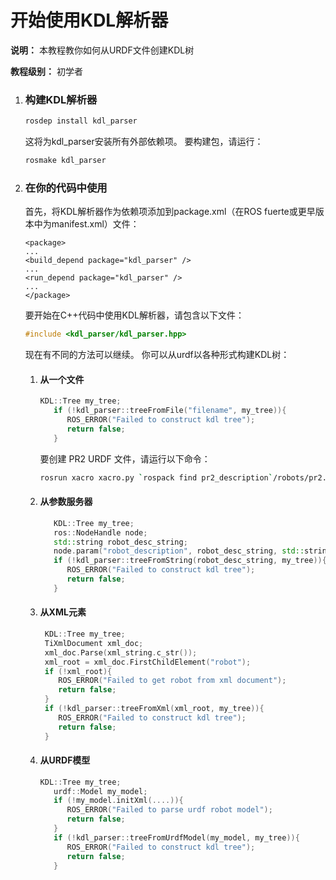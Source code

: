 # 开始使用KDL解析器



**说明：** 本教程教你如何从URDF文件创建KDL树

**教程级别：** 初学者



1. ### 构建KDL解析器

    ```bash
    rosdep install kdl_parser
    ```
    
    这将为kdl_parser安装所有外部依赖项。
    要构建包，请运行：
    
    ```bash
    rosmake kdl_parser
    ```
    
2. ### 在你的代码中使用

    首先，将KDL解析器作为依赖项添加到package.xml（在ROS fuerte或更早版本中为manifest.xml）文件：
    
    ```
    <package>
    ...
    <build_depend package="kdl_parser" />
    ...
    <run_depend package="kdl_parser" />
    ...
    </package>
    ```
    
    要开始在C++代码中使用KDL解析器，请包含以下文件：
    
    ```c++
    #include <kdl_parser/kdl_parser.hpp>
    ```
    
    现在有不同的方法可以继续。
    你可以从urdf以各种形式构建KDL树：
   
    1. #### 从一个文件

        ```c++
        KDL::Tree my_tree;
           if (!kdl_parser::treeFromFile("filename", my_tree)){
              ROS_ERROR("Failed to construct kdl tree");
              return false;
           }
        ```
        
        要创建 PR2 URDF 文件，请运行以下命令：
        
        ```bash
        rosrun xacro xacro.py `rospack find pr2_description`/robots/pr2.urdf.xacro > pr2.urdf
        ```
        
    2. #### 从参数服务器

        ```c++
           KDL::Tree my_tree;
           ros::NodeHandle node;
           std::string robot_desc_string;
           node.param("robot_description", robot_desc_string, std::string());
           if (!kdl_parser::treeFromString(robot_desc_string, my_tree)){
              ROS_ERROR("Failed to construct kdl tree");
              return false;
           }
        ```
        
    3. #### 从XML元素

        ```c++
         KDL::Tree my_tree;
         TiXmlDocument xml_doc;
         xml_doc.Parse(xml_string.c_str());
         xml_root = xml_doc.FirstChildElement("robot");
         if (!xml_root){
            ROS_ERROR("Failed to get robot from xml document");
            return false;
         }
         if (!kdl_parser::treeFromXml(xml_root, my_tree)){
            ROS_ERROR("Failed to construct kdl tree");
            return false;
         }
        ```
        
    4. #### 从URDF模型

        ```c++
        KDL::Tree my_tree;
           urdf::Model my_model;
           if (!my_model.initXml(....)){
              ROS_ERROR("Failed to parse urdf robot model");
              return false;
           }
           if (!kdl_parser::treeFromUrdfModel(my_model, my_tree)){
              ROS_ERROR("Failed to construct kdl tree");
              return false;
           }
        ```
